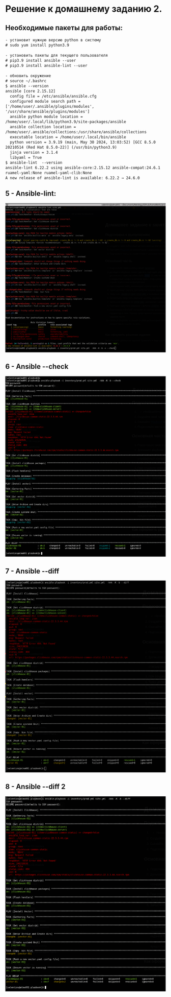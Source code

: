 # Решение к домашнему заданию 2.
## Необходимые пакеты для работы:
```
- установит нужную версию python в систему
# sudo yum install python3.9

- установить пакеты для текущего пользователя
# pip3.9 install ansible --user
# pip3.9 install ansible-lint --user

- обновить окружение
# source ~/.bashrc
$ ansible --version
ansible [core 2.15.12]
  config file = /etc/ansible/ansible.cfg
  configured module search path = ['/home/user/.ansible/plugins/modules', '/usr/share/ansible/plugins/modules']
  ansible python module location = /home/user/.local/lib/python3.9/site-packages/ansible
  ansible collection location = /home/user/.ansible/collections:/usr/share/ansible/collections
  executable location = /home/user/.local/bin/ansible
  python version = 3.9.19 (main, May 30 2024, 13:03:52) [GCC 8.5.0 20210514 (Red Hat 8.5.0-22)] (/usr/bin/python3.9)
  jinja version = 3.1.4
  libyaml = True
$ ansible-lint  --version
ansible-lint 6.22.2 using ansible-core:2.15.12 ansible-compat:24.6.1 ruamel-yaml:None ruamel-yaml-clib:None
A new release of ansible-lint is available: 6.22.2 → 24.6.0
```
## 5 - Ansible-lint:
![lint](./playbook/screenshots/5.ansible-lint.png)

## 6 - Ansible --check
![check](./playbook/screenshots/6.ansible-check.png)

## 7 - Ansible --diff
![diff](./playbook/screenshots/7.ansible-diff.png)

## 8 - Ansible --diff 2
![diff2](./playbook/screenshots/8.ansible-diff_2.png)
